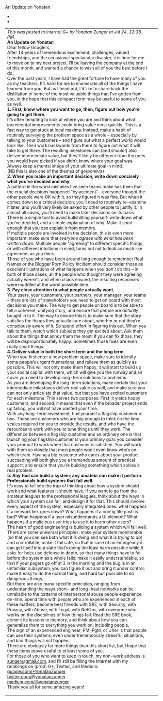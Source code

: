 An Update on Yonatan

*
*

|     |     |     |
| --- | --- | --- |
| *This was posted to internal G+ by Yonatan Zunger at Jul 24, 12:38 PM.*<br>**An Update on Yonatan**<br>Dear fellow Googlers,<br>After 14 years of tremendous excitement, challenges, valued friendships, and the occasional spectacular disaster, it is time for me to move on to my next project. I’ll be leaving the company at the end of this month, and wanted a chance to wish all of you the best before I do.<br>Over the past years, I have had the great fortune to have many of you as my teachers. It’s hard for me to enumerate all of the things I have learned from you. But as I head out, I'd like to share back the distillation of some of the most valuable things that I've gotten from you, in the hope that this compact form may be useful to some of you as well.<br>**1. First, know where you want to go; then, figure out how you’re going to get there.**<br>It’s often tempting to look at where you are and think about what incremental improvements could bring value most quickly. This is a fast way to get stuck at local maxima. Instead, make a habit of routinely surveying the problem space as a whole – especially by talking to your customers – and figure out what a perfect world would look like. Then work backwards from there to figure out what it will take to get there. The resulting milestones can (and should!) also deliver intermediate value, but they’ll likely be different from the ones you would have picked if you didn’t know where your goal was.<br>Always keep a mental image of your ultimate goal in mind.<br>(NB this is also one of the themes of go/pomkra)<br>**2. When you make an important decision, write down concisely what you’ve decided and why.**<br>A pattern in the worst mistakes I’ve seen teams make has been that the crucial decisions happened “by accident” – everyone thought the other people were OK with it, so they figured it was fine. But when it comes down to a critical decision, you’ll need to routinely re-examine it later, and you’ll very likely be asked by other people to justify it. In almost all cases, you’ll need to make later decisions on its basis. There is a simple tool to avoid bullshitting yourself: write down what you’ve decided, and a simple explanation of why. Make it short enough that you can explain it from memory.<br>If multiple people are involved in the decision, this is even more important: make sure that  *everyone agrees with what has been written down.*  Multiple people “agreeing” to different specific things, or with different intuitions in mind, turns out not to look as much like agreement as you think.<br>Those of you who have been around long enough to remember Real Names or the Blogger Porn Policy Incident should consider those as excellent illustrations of what happens when you  *don’t*  do this – in both of those cases, all the people who thought they were agreeing actually weren’t, and when chaos ensued, the resulting responses were muddled at the worst possible time.<br>**3. Pay close attention to what people actually want.**<br>Your users, your customers, your partners, your manager, your teams – there are lots of stakeholders you need to get on board with most decisions you make. The way to get people on board is to be able to tell a coherent, unifying story, and ensure that people are  *actually*  bought in to it. The way to ensure this is to make sure that the story satisfies the things they actually care about, whether or not they’re consciously aware of it. So spend effort in figuring this out. When you talk to them, watch which subjects they get excited about. Ask them about the things that annoy them the most; if you can fix those, they will be disproportionately happy. Sometimes those fixes are even really small things.<br>**4. Deliver value in both the short term and the long term.**<br>When you first enter a new problem space, make sure to identify some people’s urgent frustrations, and relieve them as quickly as possible. This will not only make them happy, it will start to build up your social capital with them, which will give you the runway and air cover you need to develop long-term solutions to problems.<br>As you are developing the long-term solutions, make certain that your intermediate milestones deliver real value as well, and make sure you can not only articulate that value, but that you have excited customers for each milestone. This serves two purposes: First, it yields happy customers; and second, it means that even if the broader project ends up failing, you will not have wasted your time.<br>With any long-term investment, find yourself a flagship customer or two. These are customers who are big enough to think on the time scales required for you to provide the results, and who have the resources to work with you to tune things until they work. The difference between a flagship customer and an ordinary one is that launching your flagship customer is your primary goal: you consider your product to work when that customer is satisfied. You will work with them so closely that most people won’t even know who’s on which team. Having a big customer who cares about your product succeeding will both give you a tremendous amount of practical support, and ensure that you’re building something which solves a real problem.<br>**5. Any fool can build a system; any amateur can make it perform. Professionals build systems that fail well.**<br>It’s easy to fall into the trap of thinking about how a system should work and what features it should have. If you want to go from the amateur leagues to the professional leagues, think about the ways in which your system can fail, and design it for that. This should involve every aspect of the system, especially integrated ones: what happens if a network link goes down? What happens if a config file push is bad? What happens if a user misunderstands a UI element? What happens if a malicious user tries to use it to harm other users?<br>The heart of good engineering is building a system which will fail well. There are some universal principles: make your system monitorable (so that you can see both what it  *is doing*  and what it is  *trying to do*) and controllable; make it fail safe, so that in case of an emergency it can get itself into a state that’s doing the least harm possible while it asks for help; use defense in depth, so that many things have to fail before the system as a whole fails; make it easily understandable, so that if your pagers go off at 3 in the morning and the bug is in an unfamiliar subsystem, you can figure it out and bring it under control; make it easy to do the normal thing, and hard but possible to do dangerous things.<br>But there are also many specific principles, ranging from understanding the ways short- and long-haul networks can be unreliable to the patterns of interpersonal abuse people experience on-line. Spend time with people who are experienced in each of these matters; become best friends with SRE, with Security, with Privacy, with Abuse, with Legal, with NetOps, with everyone who works on the disciplines of how things fail. Read the SRE book, commit its lessons to memory, and think about how you can generalize them to everything you work on, including people.<br>The sign of an experienced engineer, PM, PgM, or UXer is that people can use their systems, even under tremendously stressful situations, and bad things will not happen.<br>There are obviously far more things than this short list, but I hope that these items prove useful to at least some of you.<br>For those of you who want to keep in touch, my non-work address is [zunger@gmail.com](mailto:zunger@gmail.com), and I’ll still be filling the Internet with my ramblings on (prod) G+, Twitter, and Medium:<br>[google.com/+YonatanZunger](http://google.com/+YonatanZunger)<br>[twitter.com/@yonatanzunger](http://twitter.com/@yonatanzunger)<br>[medium.com/@yonatanzunger](http://medium.com/@yonatanzunger)<br>Thank you all for some amazing years!<br>![](../_resources/325472601571f31e1bf00674c368d335.gif) |     |     |